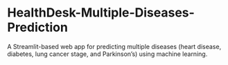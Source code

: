# HealthDesk-Multiple-Diseases-Prediction
A Streamlit-based web app for predicting multiple diseases (heart disease, diabetes, lung cancer stage, and Parkinson’s) using machine learning.
